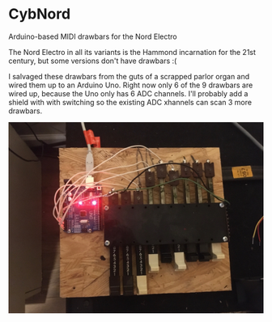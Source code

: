 # CybNord
Arduino-based MIDI drawbars for the Nord Electro 

The Nord Electro in all its variants is the Hammond incarnation for the 21st century, but some versions don't have drawbars :(

I salvaged these drawbars from the guts of a scrapped parlor organ and wired them up to an Arduino Uno.  Right now only 6 of the 9 drawbars are wired up, because the Uno only has 6 ADC channels.  I'll probably add a shield with with switching so the existing ADC xhannels can scan 3 more drawbars.

<img src="CybNord-drawbars.jpg" alt="Ugly but functional">
